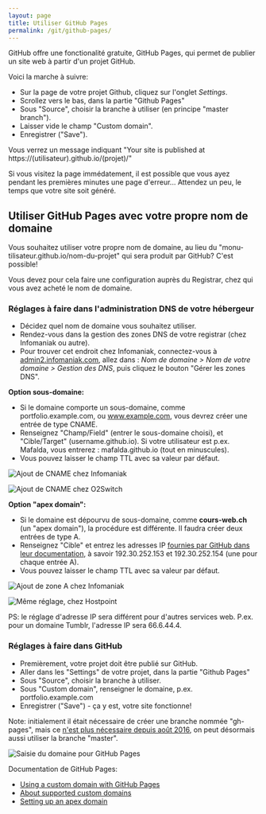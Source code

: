 ```yaml
---
layout: page
title: Utiliser GitHub Pages
permalink: /git/github-pages/
---
```


GitHub offre une fonctionalité gratuite, GitHub Pages, qui permet de publier un site web à partir d'un projet GitHub.

Voici la marche à suivre:

- Sur la page de votre projet Github, cliquez sur l'onglet *Settings*.
- Scrollez vers le bas, dans la partie "Github Pages"
- Sous "Source", choisir la branche à utiliser (en principe "master branch").
- Laisser vide le champ "Custom domain".
- Enregistrer ("Save").

Vous verrez un message indiquant "Your site is published at https://(utilisateur).github.io/(projet)/"

Si vous visitez la page immédatement, il est possible que vous ayez pendant les premières minutes une page d'erreur... Attendez un peu, le temps que votre site soit généré.

## Utiliser GitHub Pages avec votre propre nom de domaine

Vous souhaitez utiliser votre propre nom de domaine, au lieu du "monu-tilisateur.github.io/nom-du-projet" qui sera produit par GitHub? C'est possible!

Vous devez pour cela faire une configuration auprès du Registrar, chez qui vous avez acheté le nom de domaine. 

<h3>Réglages à faire dans l'administration DNS de votre hébergeur</h3>

- Décidez quel nom de domaine vous souhaitez utiliser. 
- Rendez-vous dans la gestion des zones DNS de votre registrar (chez Infomaniak ou autre).
- Pour trouver cet endroit chez Infomaniak, connectez-vous à [admin2.infomaniak.com](https://admin2.infomaniak.com/), allez dans : *Nom de domaine > Nom de votre domaine > Gestion des DNS*, puis cliquez le bouton "Gérer les zones DNS".

**Option sous-domaine:**

- Si le domaine comporte un sous-domaine, comme portfolio.example.com, ou www.example.com, vous devrez créer une entrée de type CNAME.
- Renseignez "Champ/Field" (entrer le sous-domaine choisi), et "Cible/Target" (username.github.io). Si votre utilisateur est p.ex. Mafalda, vous entrerez : mafalda.github.io (tout en minuscules).
- Vous pouvez laisser le champ TTL avec sa valeur par défaut.

![Ajout de CNAME chez Infomaniak](/cours-divers/img/github-dns-cname.png)

![Ajout de CNAME chez O2Switch](/cours-divers/img/git-cname-o2switch.png)

**Option "apex domain":**

- Si le domaine est dépourvu de sous-domaine, comme **cours-web.ch** (un "apex domain"), la procédure est différente. Il faudra créer deux entrées de type A.
- Renseignez "Cible" et entrez les adresses IP [fournies par GitHub dans leur documentation](https://help.github.com/articles/setting-up-an-apex-domain/), à savoir 192.30.252.153 et 192.30.252.154 (une pour chaque entrée A).
- Vous pouvez laisser le champ TTL avec sa valeur par défaut.

![Ajout de zone A chez Infomaniak](/cours-divers/img/git-apex-infomaniak.png)

![Même réglage, chez Hostpoint](/cours-divers/img/git-apex-hostpoint.png)

PS: le réglage d'adresse IP sera différent pour d'autres services web. P.ex. pour un domaine Tumblr, l'adresse IP sera 66.6.44.4.

### Réglages à faire dans GitHub

- Premièrement, votre projet doit être publié sur GitHub.
- Aller dans les "Settings" de votre projet, dans la partie "Github Pages"
- Sous "Source", choisir la branche à utiliser.
- Sous "Custom domain", renseigner le domaine, p.ex. portfolio.example.com
- Enregistrer ("Save") - ça y est, votre site fonctionne!

Note: initialement il était nécessaire de créer une branche nommée "gh-pages", mais ce [n'est plus nécessaire depuis août 2016](https://github.com/blog/2228-simpler-github-pages-publishing), on peut désormais aussi utiliser la branche "master".

![Saisie du domaine pour GitHub Pages](/cours-divers/img/github-custom-pages.png)

Documentation de GitHub Pages: 

* [Using a custom domain with GitHub Pages](https://help.github.com/articles/using-a-custom-domain-with-github-pages/)
* [About supported custom domains](https://help.github.com/articles/about-supported-custom-domains/)
* [Setting up an apex domain](https://help.github.com/articles/setting-up-an-apex-domain-and-www-subdomain/)
